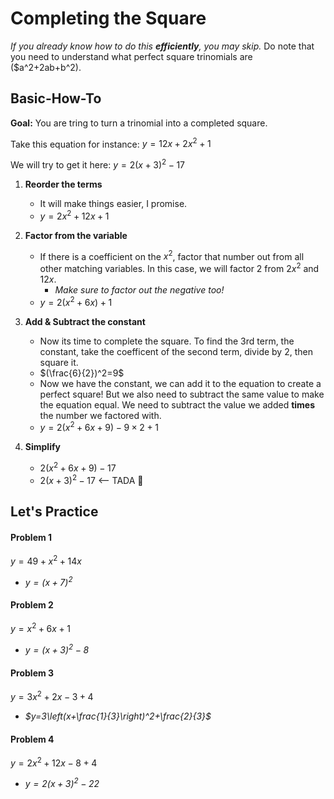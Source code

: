 # Completing the Square
*If you already know how to do this **efficiently**, you may skip.* Do note that you need to understand what perfect square trinomials are ($a^2+2ab+b^2).
## Basic-How-To
**Goal:** You are tring to turn a trinomial into a completed square.

Take this equation for instance: $y=12x+2x^2+1$

We will try to get it here: $y=2(x+3)^2-17$

1. **Reorder the terms**
	* It will make things easier, I promise.
	* $y=2x^2+12x+1$

2. **Factor from the variable**
	* If there is a coefficient on the $x^2$, factor that number out from all other matching variables. In this case, we will factor $2$ from $2x^2$ and $12x$.
		* *Make sure to factor out the negative too!*
	* $y=2(x^2+6x)+1$

3. **Add & Subtract the constant**
	* Now its time to complete the square. To find the 3rd term, the constant, take the coefficent of the second term, divide by 2, then square it. 
	* $(\frac{6}{2})^2=9$
	* Now we have the constant, we can add it to the equation to create a perfect square! But we also need to subtract the same value to make the equation equal. We need to subtract the value we added **times** the number we factored with.
	* $y=2(x^2+6x+9)-9\times2+1$

4. **Simplify**
	* $2(x^2+6x+9)-17$
	* $2(x+3)^2-17$ <-- TADA :tada:

## Let's Practice
<!-- tabs:start -->

#### **Problem 1**
$y=49+x^2+14x$
* *$y=(x+7)^2$*

#### **Problem 2**
$y=x^2+6x+1$
* *$y=(x+3)^2-8$*

#### **Problem 3**
$y=3x^2+2x-3+4$
* *$y=3\left(x+\frac{1}{3}\right)^2+\frac{2}{3}$*

#### **Problem 4**
$y=2x^2+12x-8+4$
* *$y=2\left(x+3\right)^2-22$*

<!-- tabs:end -->
